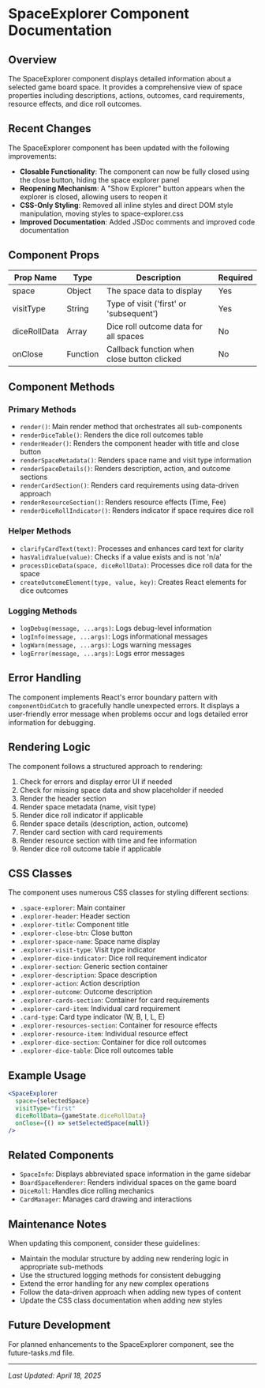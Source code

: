 # SpaceExplorer Component Documentation

## Overview
The SpaceExplorer component displays detailed information about a selected game board space. It provides a comprehensive view of space properties including descriptions, actions, outcomes, card requirements, resource effects, and dice roll outcomes.

## Recent Changes
The SpaceExplorer component has been updated with the following improvements:

- **Closable Functionality**: The component can now be fully closed using the close button, hiding the space explorer panel
- **Reopening Mechanism**: A "Show Explorer" button appears when the explorer is closed, allowing users to reopen it
- **CSS-Only Styling**: Removed all inline styles and direct DOM style manipulation, moving styles to space-explorer.css
- **Improved Documentation**: Added JSDoc comments and improved code documentation

## Component Props

| Prop Name     | Type     | Description                                 | Required |
|---------------|----------|---------------------------------------------|----------|
| space         | Object   | The space data to display                   | Yes      |
| visitType     | String   | Type of visit ('first' or 'subsequent')     | Yes      |
| diceRollData  | Array    | Dice roll outcome data for all spaces       | No       |
| onClose       | Function | Callback function when close button clicked | No       |

## Component Methods

### Primary Methods
- `render()`: Main render method that orchestrates all sub-components
- `renderDiceTable()`: Renders the dice roll outcomes table
- `renderHeader()`: Renders the component header with title and close button
- `renderSpaceMetadata()`: Renders space name and visit type information
- `renderSpaceDetails()`: Renders description, action, and outcome sections
- `renderCardSection()`: Renders card requirements using data-driven approach
- `renderResourceSection()`: Renders resource effects (Time, Fee)
- `renderDiceRollIndicator()`: Renders indicator if space requires dice roll

### Helper Methods
- `clarifyCardText(text)`: Processes and enhances card text for clarity
- `hasValidValue(value)`: Checks if a value exists and is not 'n/a'
- `processDiceData(space, diceRollData)`: Processes dice roll data for the space
- `createOutcomeElement(type, value, key)`: Creates React elements for dice outcomes

### Logging Methods
- `logDebug(message, ...args)`: Logs debug-level information
- `logInfo(message, ...args)`: Logs informational messages
- `logWarn(message, ...args)`: Logs warning messages
- `logError(message, ...args)`: Logs error messages

## Error Handling
The component implements React's error boundary pattern with `componentDidCatch` to gracefully handle unexpected errors. It displays a user-friendly error message when problems occur and logs detailed error information for debugging.

## Rendering Logic
The component follows a structured approach to rendering:

1. Check for errors and display error UI if needed
2. Check for missing space data and show placeholder if needed
3. Render the header section
4. Render space metadata (name, visit type)
5. Render dice roll indicator if applicable
6. Render space details (description, action, outcome)
7. Render card section with card requirements
8. Render resource section with time and fee information
9. Render dice roll outcome table if applicable

## CSS Classes
The component uses numerous CSS classes for styling different sections:

- `.space-explorer`: Main container
- `.explorer-header`: Header section
- `.explorer-title`: Component title
- `.explorer-close-btn`: Close button
- `.explorer-space-name`: Space name display
- `.explorer-visit-type`: Visit type indicator
- `.explorer-dice-indicator`: Dice roll requirement indicator
- `.explorer-section`: Generic section container
- `.explorer-description`: Space description
- `.explorer-action`: Action description
- `.explorer-outcome`: Outcome description
- `.explorer-cards-section`: Container for card requirements
- `.explorer-card-item`: Individual card requirement
- `.card-type`: Card type indicator (W, B, I, L, E)
- `.explorer-resources-section`: Container for resource effects
- `.explorer-resource-item`: Individual resource effect
- `.explorer-dice-section`: Container for dice roll outcomes
- `.explorer-dice-table`: Dice roll outcomes table

## Example Usage
```jsx
<SpaceExplorer
  space={selectedSpace}
  visitType="first"
  diceRollData={gameState.diceRollData}
  onClose={() => setSelectedSpace(null)}
/>
```

## Related Components
- `SpaceInfo`: Displays abbreviated space information in the game sidebar
- `BoardSpaceRenderer`: Renders individual spaces on the game board
- `DiceRoll`: Handles dice rolling mechanics
- `CardManager`: Manages card drawing and interactions

## Maintenance Notes
When updating this component, consider these guidelines:

- Maintain the modular structure by adding new rendering logic in appropriate sub-methods
- Use the structured logging methods for consistent debugging
- Extend the error handling for any new complex operations
- Follow the data-driven approach when adding new types of content
- Update the CSS class documentation when adding new styles

## Future Development

For planned enhancements to the SpaceExplorer component, see the future-tasks.md file.

---

*Last Updated: April 18, 2025*